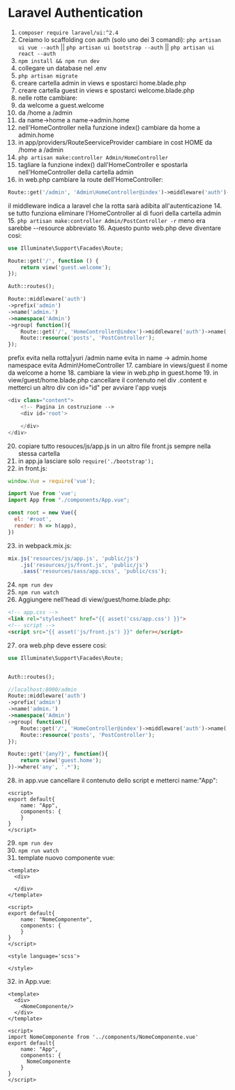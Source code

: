 # Laravel Authentication

1. ```composer require laravel/ui:^2.4```
2. Creiamo lo scaffolding con auth (solo uno dei 3 comandi):
```php artisan ui vue --auth``` ||  ```php artisan ui bootstrap --auth``` || ```php artisan ui react --auth```
3. ```npm install && npm run dev```
4. collegare un database nel .env
5. ```php artisan migrate```
6. creare cartella admin in views e spostarci home.blade.php
7. creare cartella guest in views e spostarci welcome.blade.php
8. nelle rotte cambiare:
  1. da welcome a guest.welcome
  2. da /home a /admin
  3. da name->home a name->admin.home
9. nell'HomeController nella funzione index() cambiare da home a admin.home
10. in app/providers/RouteSeerviceProvider cambiare in cost HOME da /home a /admin
11. ```php artisan make:controller Admin/HomeController```
12. tagliare la funzione index() dall'HomeController e spostarla nell'HomeController della cartella admin
13. in web.php cambiare la route dell'HomeController:
```php
Route::get('/admin', 'Admin\HomeController@index')->middleware('auth')->name('admin.home');
```
il middleware indica a laravel che la rotta sarà adibita all'autenticazione
14. se tutto funziona eliminare l'HomeController al di fuori della cartella admin
15. ```php artisan make:controller Admin/PostController -r```
meno era sarebbe --resource abbreviato
16. Aquesto punto web.php deve diventare cosi:
```php
use Illuminate\Support\Facades\Route;

Route::get('/', function () {
    return view('guest.welcome');
});

Auth::routes();

Route::middleware('auth')
->prefix('admin')
->name('admin.')
->namespace('Admin')
->group( function(){
    Route::get('/', 'HomeController@index')->middleware('auth')->name('home');
    Route::resource('posts', 'PostController');
});
```
prefix evita nella rotta|yuri /admin
name evita in name -> admin.home
namespace evita Admin\HomeController
17. cambiare in views/guest il nome da welcome a home
18. cambiare la view in web.php in guest.home
19. in view/guest/home.blade.php cancellare il contenuto nel div .content e metterci un altro div con id="id" per avviare l'app vuejs
```php
<div class="content">
    <!-- Pagina in costruzione -->
    <div id='root'>

    </div>
</div>
```
20. copiare tutto resouces/js/app.js in un altro file front.js sempre nella stessa cartella
21. in app.ja lasciare solo ```require('./bootstrap');```
22. in front.js:
```javascript
window.Vue = require('vue');

import Vue from 'vue';
import App from "./components/App.vue";

const root = new Vue({
  el: '#root',
  render: h => h(app),
})
```
23. in webpack.mix.js:
```javascript
mix.js('resources/js/app.js', 'public/js')
    .js('resources/js/front.js', 'public/js')
    .sass('resources/sass/app.scss', 'public/css');
```
24. ```npm run dev```
25. ```npm run watch```
26. Aggiungere nell'head di view/guest/home.blade.php:
```html
<!-- app.css -->
<link rel="stylesheet" href="{{ asset('css/app.css') }}">
<!-- script -->
<script src="{{ asset('js/front.js') }}" defer></script>
```
27. ora web.php deve essere cosi: 
```php
use Illuminate\Support\Facades\Route;


Auth::routes();

//localhost:8000/admin
Route::middleware('auth')
->prefix('admin')
->name('admin.')
->namespace('Admin')
->group( function(){
    Route::get('/', 'HomeController@index')->middleware('auth')->name('home');
    Route::resource('posts', 'PostController');
});

Route::get('{any?}', function(){
    return view('guest.home');
})->where('any', '.*');
```
28. in app.vue cancellare il contenuto dello script e metterci name:"App":
```vue
<script>
export default{
    name: "App",
    components: {
    }
}
</script>
```
29. ```npm run dev```
30. ```npm run watch```
31. template nuovo componente vue:
```vue
<template>
  <div>

  </div>
</template>

<script>
export default{
    name: "NomeComponente",
    components: {
    }
}
</script>

<style language='scss'>

</style>
```
32. in App.vue:
```vue
<template>
  <div>
    <NomeComponente/>
  </div>
</template>

<script>
import NomeComponente from '../components/NomeComponente.vue'
export default{
    name: "App",
    components: {
      NomeComponente
    }
}
</script>
```